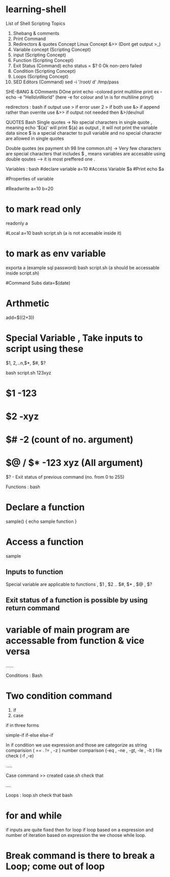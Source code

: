 # learning-shell
List of Shell Scripting Topics

1. Shebang & comments
2. Print                      Command 
3. Redirectors & quotes Concept   Linux Concept &>>  (Dont get output >_)
4. Variable concept            (Scripting Concept)
5. input                      (Scripting Concept)
6. Function                  (Scripting Concept)
7. Exit Status               (Command) echo status = $? 0 Ok non-zero failed
8. Condition                 (Scripting Concept)
9.  Loops                     (Scripting Concept)
10. SED Editors                (Command)   sed -i '/root/ d' /tmp/pass



SHE-BANG & COmments DOne 
print 
echo 
-colored print
multiline print    ex - echo -e "Hello\nWorld"  (here -e for colour and \n is for multiline prinyt)

redirectors :
bash
if output use >
if error user 2 >
if both use &>
if append rather than overrite use &>>
if output not needed then &>/dev/null

QUOTES
Bash
Single quotes 
  -> No special characters in single quote , meaning echo '${a}' will print ${a} as output , it will not print the variable data since $ is a special character to pull variable and no special character are allowed in single quotes 

Double quotes (ex payment sh 98 line common.sh)
  -> Very few characters are special characters that includes $ , means variables are accesable using double qoutes 
   --> it is most preffered one .

Variables :
bash 
#declare variable
a=10
#Access Variable
$a
#Print
echo $a

#Properties of variable 

#Readwrite
a=10
b=20
# to mark read only 
readonly a 

#Local
a=10
bash script.sh (a is not accesable inside it)
# to mark as env variable
exporta a (example sql password)
bash script.sh (a should be accessable inside script.sh)

#Command Subs 
data=$(date)

# Arthmetic
add=$((2+3))

# Special Variable , Take inputs to script using these 
$1, $2, ..$n,$*, $#, $?

bash script.sh 123xyz
# $1 -123
# $2 -xyz
# $# -2 (count of no. argument)
# $@ / $* -123 xyz (All argument)
$? - Exit status of previous command (no. from 0 to 255)

Functions :
bash 
# Declare a function 
sample() {
         echo sample function
}

# Access a function 
sample 

## Inputs to function
Special variable are applicable to functions , $1 , $2 .. $#, $* , $@ , $?

## Exit status of a function is possible by using return command

# variable of main program are accessable from function & vice versa
......

Conditions :
Bash 
# Two condition command 
1. if 
2. case

if in three forms 

simple-if 
if-else
else-if

In if condition we use expression and those are categorize as
string comparision  ( == . != , -z )
number comparison  (-eq , -ne , -gt, -le , -lt )
file check (-f ,-e)

.....

Case command >> created case.sh check that 

....

Loops :  loop.sh check that 
bash 
# for and while 
if inputs are quite fixed then for loop 
if loop based on a expression and number of iteration based on expression the we choose while loop.

# Break command is there to break a Loop; come out of loop





